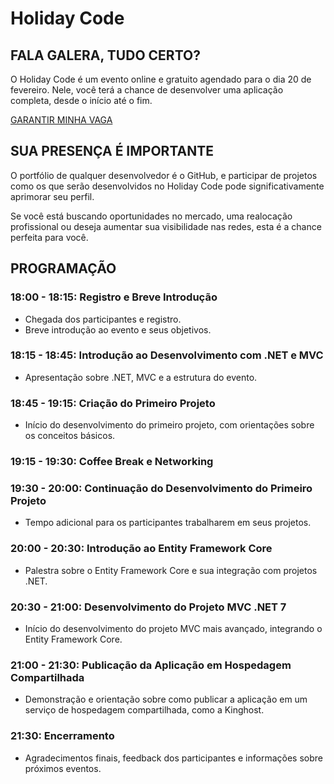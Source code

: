 # Holiday Code
## FALA GALERA, TUDO CERTO?

O Holiday Code é um evento online e gratuito agendado para o dia 20 de fevereiro. Nele, você terá a chance de desenvolver uma aplicação completa, desde o início até o fim.

[GARANTIR MINHA VAGA](https://bit.ly/496PnTh)

## SUA PRESENÇA É IMPORTANTE

O portfólio de qualquer desenvolvedor é o GitHub, e participar de projetos como os que serão desenvolvidos no Holiday Code pode significativamente aprimorar seu perfil. 

Se você está buscando oportunidades no mercado, uma realocação profissional ou deseja aumentar sua visibilidade nas redes, esta é a chance perfeita para você.


## PROGRAMAÇÃO 

### 18:00 - 18:15: Registro e Breve Introdução
- Chegada dos participantes e registro.
- Breve introdução ao evento e seus objetivos.

### 18:15 - 18:45: Introdução ao Desenvolvimento com .NET e MVC
- Apresentação sobre .NET, MVC e a estrutura do evento.

### 18:45 - 19:15: Criação do Primeiro Projeto
- Início do desenvolvimento do primeiro projeto, com orientações sobre os conceitos básicos.

### 19:15 - 19:30: Coffee Break e Networking

### 19:30 - 20:00: Continuação do Desenvolvimento do Primeiro Projeto
- Tempo adicional para os participantes trabalharem em seus projetos.

### 20:00 - 20:30: Introdução ao Entity Framework Core
- Palestra sobre o Entity Framework Core e sua integração com projetos .NET.

### 20:30 - 21:00: Desenvolvimento do Projeto MVC .NET 7
- Início do desenvolvimento do projeto MVC mais avançado, integrando o Entity Framework Core.

### 21:00 - 21:30: Publicação da Aplicação em Hospedagem Compartilhada
- Demonstração e orientação sobre como publicar a aplicação em um serviço de hospedagem compartilhada, como a Kinghost.

### 21:30: Encerramento
- Agradecimentos finais, feedback dos participantes e informações sobre próximos eventos.